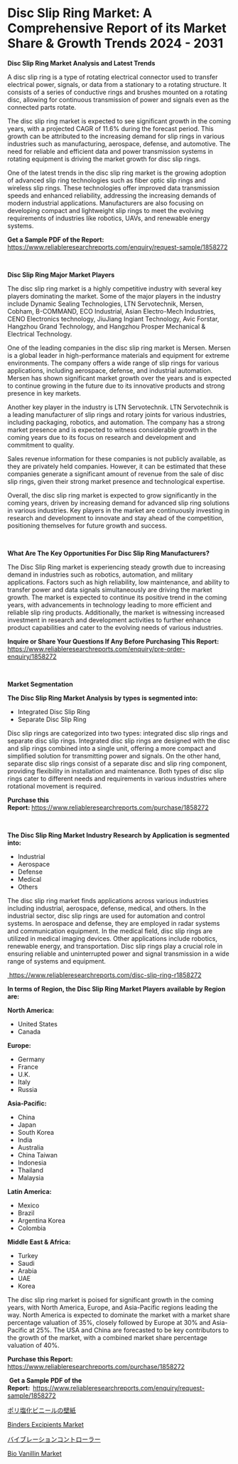 <p><h1>Disc Slip Ring Market: A Comprehensive Report of its Market Share & Growth Trends 2024 - 2031</h1></p><p><strong>Disc Slip Ring Market Analysis and Latest Trends</strong></p>
<p><p>A disc slip ring is a type of rotating electrical connector used to transfer electrical power, signals, or data from a stationary to a rotating structure. It consists of a series of conductive rings and brushes mounted on a rotating disc, allowing for continuous transmission of power and signals even as the connected parts rotate.</p><p>The disc slip ring market is expected to see significant growth in the coming years, with a projected CAGR of 11.6% during the forecast period. This growth can be attributed to the increasing demand for slip rings in various industries such as manufacturing, aerospace, defense, and automotive. The need for reliable and efficient data and power transmission systems in rotating equipment is driving the market growth for disc slip rings.</p><p>One of the latest trends in the disc slip ring market is the growing adoption of advanced slip ring technologies such as fiber optic slip rings and wireless slip rings. These technologies offer improved data transmission speeds and enhanced reliability, addressing the increasing demands of modern industrial applications. Manufacturers are also focusing on developing compact and lightweight slip rings to meet the evolving requirements of industries like robotics, UAVs, and renewable energy systems.</p></p>
<p><strong>Get a Sample PDF of the Report:&nbsp;</strong> <a href="https://www.reliableresearchreports.com/enquiry/request-sample/1858272">https://www.reliableresearchreports.com/enquiry/request-sample/1858272</a></p>
<p>&nbsp;</p>
<p><strong>Disc Slip Ring Major Market Players</strong></p>
<p><p>The disc slip ring market is a highly competitive industry with several key players dominating the market. Some of the major players in the industry include Dynamic Sealing Technologies, LTN Servotechnik, Mersen, Cobham, B-COMMAND, ECO Industrial, Asian Electro-Mech Industries, CENO Electronics technology, JiuJiang Ingiant Technology, Avic Forstar, Hangzhou Grand Technology, and Hangzhou Prosper Mechanical & Electrical Technology.</p><p>One of the leading companies in the disc slip ring market is Mersen. Mersen is a global leader in high-performance materials and equipment for extreme environments. The company offers a wide range of slip rings for various applications, including aerospace, defense, and industrial automation. Mersen has shown significant market growth over the years and is expected to continue growing in the future due to its innovative products and strong presence in key markets.</p><p>Another key player in the industry is LTN Servotechnik. LTN Servotechnik is a leading manufacturer of slip rings and rotary joints for various industries, including packaging, robotics, and automation. The company has a strong market presence and is expected to witness considerable growth in the coming years due to its focus on research and development and commitment to quality.</p><p>Sales revenue information for these companies is not publicly available, as they are privately held companies. However, it can be estimated that these companies generate a significant amount of revenue from the sale of disc slip rings, given their strong market presence and technological expertise.</p><p>Overall, the disc slip ring market is expected to grow significantly in the coming years, driven by increasing demand for advanced slip ring solutions in various industries. Key players in the market are continuously investing in research and development to innovate and stay ahead of the competition, positioning themselves for future growth and success.</p></p>
<p>&nbsp;</p>
<p><strong>What Are The Key Opportunities For Disc Slip Ring Manufacturers?</strong></p>
<p><p>The Disc Slip Ring market is experiencing steady growth due to increasing demand in industries such as robotics, automation, and military applications. Factors such as high reliability, low maintenance, and ability to transfer power and data signals simultaneously are driving the market growth. The market is expected to continue its positive trend in the coming years, with advancements in technology leading to more efficient and reliable slip ring products. Additionally, the market is witnessing increased investment in research and development activities to further enhance product capabilities and cater to the evolving needs of various industries.</p></p>
<p><strong>Inquire or Share Your Questions If Any Before Purchasing This Report:</strong> <a href="https://www.reliableresearchreports.com/enquiry/pre-order-enquiry/1858272">https://www.reliableresearchreports.com/enquiry/pre-order-enquiry/1858272</a></p>
<p>&nbsp;</p>
<p><strong>Market Segmentation</strong></p>
<p><strong>The Disc Slip Ring Market Analysis by types is segmented into:</strong></p>
<p><ul><li>Integrated Disc Slip Ring</li><li>Separate Disc Slip Ring</li></ul></p>
<p><p>Disc slip rings are categorized into two types: integrated disc slip rings and separate disc slip rings. Integrated disc slip rings are designed with the disc and slip rings combined into a single unit, offering a more compact and simplified solution for transmitting power and signals. On the other hand, separate disc slip rings consist of a separate disc and slip ring component, providing flexibility in installation and maintenance. Both types of disc slip rings cater to different needs and requirements in various industries where rotational movement is required.</p></p>
<p><strong>Purchase this Report:&nbsp;</strong><a href="https://www.reliableresearchreports.com/purchase/1858272">https://www.reliableresearchreports.com/purchase/1858272</a></p>
<p>&nbsp;</p>
<p><strong>The Disc Slip Ring Market Industry Research by Application is segmented into:</strong></p>
<p><ul><li>Industrial</li><li>Aerospace</li><li>Defense</li><li>Medical</li><li>Others</li></ul></p>
<p><p>The disc slip ring market finds applications across various industries including industrial, aerospace, defense, medical, and others. In the industrial sector, disc slip rings are used for automation and control systems. In aerospace and defense, they are employed in radar systems and communication equipment. In the medical field, disc slip rings are utilized in medical imaging devices. Other applications include robotics, renewable energy, and transportation. Disc slip rings play a crucial role in ensuring reliable and uninterrupted power and signal transmission in a wide range of systems and equipment.</p></p>
<p><a href="https://www.reliableresearchreports.com/disc-slip-ring-r1858272">&nbsp;https://www.reliableresearchreports.com/disc-slip-ring-r1858272</a></p>
<p><strong>In terms of Region, the Disc Slip Ring Market Players available by Region are:</strong></p>
<p>
    <p> <strong> North America: </strong>
        <ul>
            <li>United States</li>
            <li>Canada</li>
        </ul>
        </p> 
    <p> <strong> Europe: </strong>
        <ul>
            <li>Germany</li>
            <li>France</li>
            <li>U.K.</li>
            <li>Italy</li>
            <li>Russia</li>
        </ul>
        </p> 
    <p> <strong> Asia-Pacific: </strong>
        <ul>
            <li>China</li>
            <li>Japan</li>
            <li>South Korea</li>
            <li>India</li>
            <li>Australia</li>
            <li>China Taiwan</li>
            <li>Indonesia</li>
            <li>Thailand</li>
            <li>Malaysia</li>
        </ul>
        </p> 
    <p> <strong> Latin America: </strong>
        <ul>
            <li>Mexico</li>
            <li>Brazil</li>
            <li>Argentina Korea</li>
            <li>Colombia</li>
        </ul>
        </p> 
    <p> <strong> Middle East & Africa: </strong>
        <ul>
            <li>Turkey</li>
            <li>Saudi</li>
            <li>Arabia</li>
            <li>UAE</li>
            <li>Korea</li>
        </ul>
    </p>
    </p>
<p><p>The disc slip ring market is poised for significant growth in the coming years, with North America, Europe, and Asia-Pacific regions leading the way. North America is expected to dominate the market with a market share percentage valuation of 35%, closely followed by Europe at 30% and Asia-Pacific at 25%. The USA and China are forecasted to be key contributors to the growth of the market, with a combined market share percentage valuation of 40%.</p></p>
<p><strong>Purchase this Report: </strong><a href="https://www.reliableresearchreports.com/purchase/1858272">https://www.reliableresearchreports.com/purchase/1858272</a></p>
<p>&nbsp;<strong>Get a Sample PDF of the Report:&nbsp;&nbsp;</strong><a href="https://www.reliableresearchreports.com/enquiry/request-sample/1858272">https://www.reliableresearchreports.com/enquiry/request-sample/1858272</a></p>
<p><strong></strong></p>
<p><p><a href="https://github.com/Sophiaard2003/Market-Research-Report-List-1/blob/main/745508136891.md">ポリ塩化ビニールの壁紙</a></p><p><a href="https://issuu.com/reportprime-2/docs/binders-excipients-market-size-2030.pptx">Binders Excipients Market</a></p><p><a href="https://github.com/hilmi-2a/Market-Research-Report-List-1/blob/main/815784436890.md">バイブレーションコントローラー</a></p><p><a href="https://issuu.com/reportprime-2/docs/bio-vanillin-market-size-2030.pptx">Bio Vanillin Market</a></p></p>
